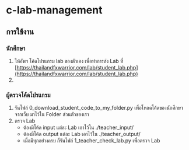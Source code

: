 # c-lab-management

## การใช้งาน

### นักศึกษา
1. ให้อัพฯ โค้ดโปรแกรม lab ของตัวเอง เพื่อทำการส่ง Lab ที่ [https://thailandfxwarrior.com/lab/student_lab.php](https://thailandfxwarrior.com/lab/student_lab.php)
2. 

### ผู้ตรวจโค้ดโปรแกรม
1. รันไฟล์ 0_download_student_code_to_my_folder.py เพื่อโหลดโค้ดของนักศึกษาจากเว็บ มาไว้ใน Folder ส่วนตัวของเรา
2. ตรวจ Lab
    - ต้องมีโค้ด input แต่ละ Lab เอาไว้ใน ./teacher_input/
    - ต้องมีโค้ด output แต่ละ Lab เอาไว้ใน ./teacher_output/
    - เมื่อมีทุกอย่างครบ ก็รันไฟล์ 1_teacher_check_lab.py เพื่อตรวจ Lab